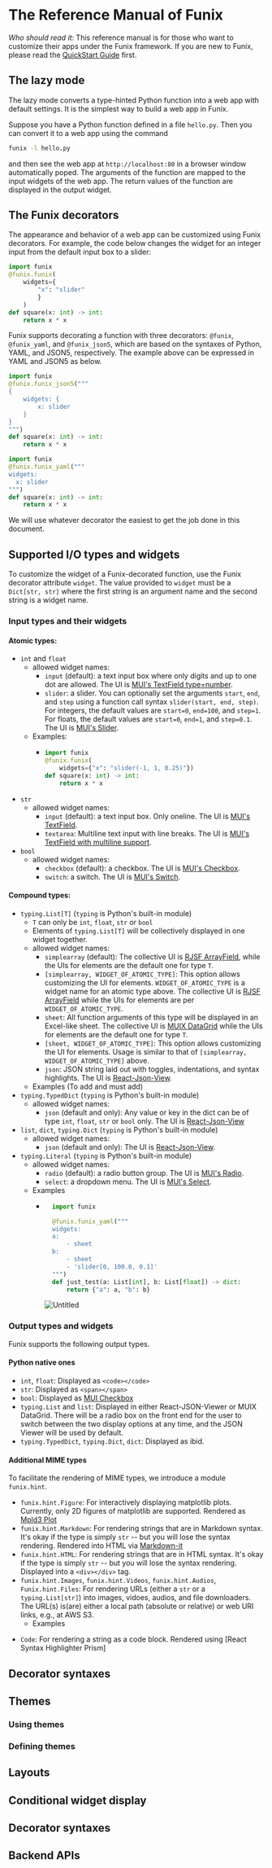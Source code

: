 # The Reference Manual of Funix 

*Who should read it*: This reference manual is for those who want to customize their apps under the Funix framework. If you are new to Funix, please read the [QuickStart Guide](QuickStart.md) first.  

## The lazy mode

The lazy mode converts a type-hinted Python function into a web app with default settings. It is the simplest way to build a web app in Funix. 

Suppose you have a Python function defined in a file `hello.py`. Then you can convert it to a web app using the command 

```bash
funix -l hello.py
```

and then see the web app at `http://localhost:80` in a browser window automatically poped. The arguments of the function are mapped to the input widgets of the web app. The return values of the function are displayed in the output widget.

## The Funix decorators
The appearance and behavior of a web app can be customized using Funix decorators.  For example, the code below changes the widget for an integer input from the default input box to a slider:

```python
import funix
@funix.funix(
    widgets={
        "x": "slider"
        }
    )
def square(x: int) -> int:
    return x * x
```

Funix supports decorating a function with three decorators: `@funix`, `@funix_yaml`, and `@funix_json5`, which are based on the syntaxes of Python, YAML, and JSON5, respectively. The example above can be expressed in YAML and JSON5 as below. 

```python
import funix
@funix.funix_json5("""
{
    widgets: {
        x: slider
    }
}
""")
def square(x: int) -> int:
    return x * x
```

```python
import funix
@funix.funix_yaml("""
widgets:
  x: slider
""")
def square(x: int) -> int:
    return x * x
```

We will use whatever decorator the easiest to get the job done in this document.

## Supported I/O types and widgets

To customize the widget of a Funix-decorated function, use the Funix decorator attribute `widget`. 
The value provided to `widget` must be a `Dict[str, str]` where the first string is an argument name and the second string is a widget name.

### Input types and their widgets

#### Atomic types: 

* `int` and `float`
  * allowed widget names:
    * `input` (default): a text input box where only digits and up to one dot are allowed. The UI is [MUI's TextField type=number](https://mui.com/material-ui/react-text-field/#type-quot-number-quot). 
    * `slider`: a slider. You can optionally set the arguments `start`, `end`, and `step` using a function call syntax `slider(start, end, step)`. For integers, the default values are `start=0`, `end=100`, and `step=1`. For floats, the default values are `start=0`, `end=1`, and `step=0.1`.  The UI is [MUI's Slider](https://mui.com/components/slider/).
  * Examples: 
    * ```python
      import funix 
      @funix.funix(
          widgets={"x": "slider(-1, 1, 0.25)"}) 
      def square(x: int) -> int:
          return x * x
      ```
* `str`
  * allowed widget names: 
    * `input` (default): a text input box. Only oneline. The UI is [MUI's TextField](https://mui.com/material-ui/react-text-field).  
    * `textarea`: Multiline text input with line breaks. The UI is [MUI's TextField with multiline support](https://mui.com/material-ui/react-text-field/#multiline).
* `bool`
  * allowed widget names: 
    * `checkbox` (default): a checkbox. The UI is [MUI's Checkbox](https://mui.com/components/checkboxes/).
    * `switch`: a switch. The UI is [MUI's Switch](https://mui.com/components/switches/).

#### Compound types: 
* `typing.List[T]` (`typing` is Python's built-in module)
  * `T` can only be `int`, `float`, `str` or `bool`
  * Elements of `typing.List[T]` will be collectively displayed in one widget together.
  * allowed widget names:
    * `simplearray` (default): The collective UI is [RJSF ArrayField](https://rjsf-team.github.io/react-jsonschema-form/), while the UIs for elements are the default one for type `T`. 
    * `[simplearray, WIDGET_OF_ATOMIC_TYPE]`: This option allows customizing the UI for elements.  `WIDGET_OF_ATOMIC_TYPE` is a widget name for an atomic type above. The collective UI is [RJSF ArrayField](https://rjsf-team.github.io/react-jsonschema-form/) while the UIs for elements are per `WIDGET_OF_ATOMIC_TYPE`. 
    * `sheet`: All function arguments of this type will be displayed in an Excel-like sheet. The collective UI is [MUIX DataGrid](https://mui.com/x/react-data-grid/) while the UIs for elements are the default one for type `T`. 
    * `[sheet, WIDGET_OF_ATOMIC_TYPE]`: This option allows customizing the UI for elements. Usage is similar to that of `[simplearray, WIDGET_OF_ATOMIC_TYPE]` above. 
    * `json`: JSON string laid out with toggles, indentations, and syntax highlights. The UI is [React-Json-View](https://github.com/mac-s-g/react-json-view). 
  * Examples (To add and must add)
* `typing.TypedDict` (`typing` is Python's built-in module)
  * allowed widget names: 
    * `json` (default and only): Any value or key in the dict can be of type `int`, `float`, `str` or `bool` only. The UI is [React-Json-View](https://github.com/mac-s-g/react-json-view) 
* `list`, `dict`, `typing.Dict` (`typing` is Python's built-in module) 
  * allowed widget names: 
    * `json` (default and only): The UI is [React-Json-View](https://github.com/mac-s-g/react-json-view).
* `typing.Literal` (`typing` is Python's built-in module)
  * allowed widget names: 
    * `radio` (default): a radio button group. The UI is [MUI's Radio](https://mui.com/components/radio-buttons/).
    * `select`: a dropdown menu. The UI is [MUI's Select](https://mui.com/components/selects/).
  * Examples
    * ```python
        import funix 

        @funix.funix_yaml("""
        widgets:
        a:
            - sheet
        b:
            - sheet
            - 'slider[0, 100.0, 0.1]'
        """)
        def just_test(a: List[int], b: List[float]) -> dict:
            return {"a": a, "b": b}
      ```
      ![Untitled](https://s3-us-west-2.amazonaws.com/secure.notion-static.com/e354e547-4f57-4ba2-a907-387d6aed8471/Untitled.png)


### Output types and widgets
Funix supports the following output types. 

#### Python native ones 
* `int`, `float`: Displayed as `<code></code>`
* `str`: Displayed as `<span></span>`
* `bool`: Displayed as [MUI Checkbox](https://mui.com/material-ui/react-checkbox/)
* `typing.List` and `list`: Displayed in either React-JSON-Viewer or MUIX DataGrid. There will be a radio box on the front end for the user to switch between the two display options at any time, and the JSON Viewer will be used by default.
* `typing.TypedDict`, `typing.Dict`, `dict`: Displayed as ibid. 

#### Additional MIME types
To facilitate the rendering of MIME types, we introduce a module `funix.hint`. 
* `funix.hint.Figure`: For interactively displaying matplotlib plots. Currently, only 2D figures of matplotlib are supported. Rendered as [Mpld3 Plot](https://mpld3.github.io/)
* `funix.hint.Markdown`: For rendering strings that are in Markdown syntax. It's okay if the type is simply `str` -- but you will lose the syntax rendering. Rendered into HTML via [Markdown-it](https://markdown-it.github.io/) 
* `funix.hint.HTML`: For rendering strings that are in HTML syntax. It's okay if the type is simply `str` -- but you will lose the syntax rendering. Displayed into a `<div></div>` tag. 
* `funix.hint.Images`, `funix.hint.Videos`, `funix.hint.Audios`, `Funix.hint.Files`: For rendering URLs (either a `str` or a `typing.List[str]`) into images, vidoes, audios, and file downloaders. The URL(s) is(are) either a local path (absolute or relative) or web URI links, e.g., at AWS S3.
  * Examples 
<!-- FIXME: plural or singular?  -->
* `Code`: For rendering a string as a code block. Rendered using [React Syntax Highlighter Prism]

## Decorator syntaxes

## Themes

### Using themes

### Defining themes

## Layouts

## Conditional widget display

## Decorator syntaxes

## Backend APIs
